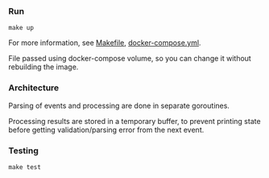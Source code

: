 ### Run

```shell
make up
```

For more information, see [Makefile](Makefile), [docker-compose.yml](./build/docker-compose.yaml).

File passed using docker-compose volume, so you can change it without rebuilding the image.

### Architecture

Parsing of events and processing are done in separate goroutines.

Processing results are stored in a temporary buffer, to prevent printing state before
getting validation/parsing error from the next event.

### Testing

```shell
make test
```

